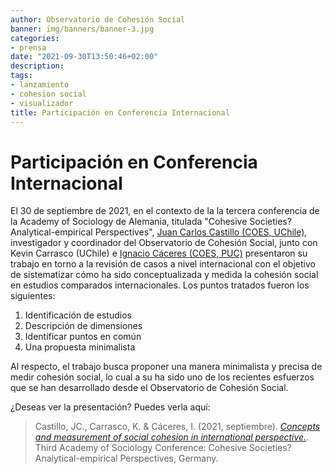 ```yaml
---
author: Observatorio de Cohesión Social
banner: img/banners/banner-3.jpg
categories:
- prensa
date: "2021-09-30T13:50:46+02:00"
description: 
tags:
- lanzamiento
- cohesion social
- visualizador
title: Participación en Conferencia Internacional
---
```


# Participación en Conferencia Internacional

El 30 de septiembre de 2021, en el contexto de la la tercera conferencia de la Academy of Sociology de Alemania, titulada "Cohesive Societies? Analytical-empirical Perspectives", [Juan Carlos Castillo (COES, UChile)](https://coes.cl/integrantes/juan-carlos-castillo/), investigador y coordinador del Observatorio de Cohesión Social, junto con Kevin Carrasco (UChile) e [Ignacio Cáceres (COES, PUC)](https://coes.cl/integrantes/ignacio-caceres/) presentaron su trabajo en torno a la revisión de casos a nivel internacional con el objetivo de sistematizar cómo ha sido conceptualizada y medida la cohesión social en estudios comparados internacionales. Los puntos tratados fueron los siguientes:

1. Identificación de estudios
2. Descripción de dimensiones
3. Identificar puntos en común
4. Una propuesta minimalista

Al respecto, el trabajo busca proponer una manera minimalista y precisa de medir cohesión social, lo cual a su ha sido uno de los recientes esfuerzos que se han desarrollado desde el Observatorio de Cohesión Social.


¿Deseas ver la presentación? Puedes verla aquí:

> Castillo, JC., Carrasco, K. & Cáceres, I. (2021, septiembre). [_Concepts and measurement of social cohesion in international perspective._](https://ocscoes.github.io/presentaciones/presentation-cohesive-societies.html#1). Third Academy of Sociology Conference: Cohesive Societies? Analytical-empirical Perspectives, Germany.

